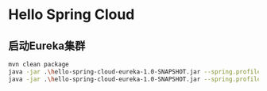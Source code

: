 
# Hello Spring Cloud

## 启动Eureka集群

```bash
mvn clean package
java -jar .\hello-spring-cloud-eureka-1.0-SNAPSHOT.jar --spring.profiles.active=replica1
java -jar .\hello-spring-cloud-eureka-1.0-SNAPSHOT.jar --spring.profiles.active=replica2
```